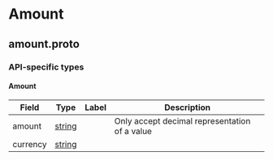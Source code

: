 # Amount
<a name="top"></a>



<a name="amount.proto"></a>

## amount.proto






### API-specific types

<a name="thebaasco.types.Amount"></a>

#### Amount



| Field | Type | Label | Description |
| ----- | ---- | ----- | ----------- |
| amount | [string](#string) |  | Only accept decimal representation of a value |
| currency | [string](#string) |  |  |





 <!-- end messages -->